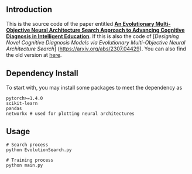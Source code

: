 

## Introduction

This is the source code of the paper entitled [**An Evolutionary Multi-Objective Neural Architecture Search Approach to Advancing Cognitive Diagnosis in Intelligent Education**](https://ieeexplore.ieee.org/abstract/document/10599558/). 
If this is also the code of [*Designing Novel Cognitive Diagnosis Models via Evolutionary Multi-Objective Neural Architecture Search*] (https://arxiv.org/abs/2307.04429). You can also find the old version at [here](https://github.com/DevilYangS/EMO-NAS-CD/tree/main/Old%20Version).




## Dependency Install
To start with, you may install some packages to meet the dependency as 

```
pytorch>=1.4.0
scikit-learn
pandas
networkx # used for plotting neural architectures
```

## Usage
```
# Search process
python EvolutionSearch.py

# Training process
python main.py
